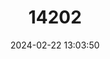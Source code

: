 ---
title: "14202"
category: "Myotis sicarius"
draft: false
date: 2024-02-22 13:03:50
languages:
  English: ["Mandelli's Mouse-eared Bat", "Mandelli's Mouse-eared Myotis"]
---
